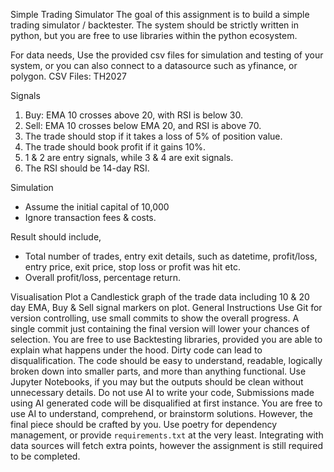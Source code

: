Simple Trading Simulator
The goal of this assignment is to build a simple trading simulator / backtester. The system should be strictly written in python, but you are free to use libraries within the python ecosystem.


For data needs,
Use the provided csv files for simulation and testing of your system, or you can also connect to a datasource such as yfinance, or polygon.
CSV Files: TH2027

Signals
1. Buy: EMA 10 crosses above 20, with RSI is below 30.
2. Sell: EMA 10 crosses below EMA 20, and RSI is above 70.
3. The trade should stop if it takes a loss of 5% of position value.
4. The trade should book profit if it gains 10%.
5. 1 & 2 are entry signals, while 3 & 4 are exit signals.
6. The RSI should be 14-day RSI.

Simulation
- Assume the initial capital of 10,000
- Ignore transaction fees & costs.

Result should include,
- Total number of trades, entry exit details, such as datetime, profit/loss, entry price, exit price, stop loss or profit was hit etc.  
- Overall profit/loss, percentage return.

Visualisation
Plot a Candlestick graph of the trade data including 10 & 20 day EMA, Buy & Sell signal markers on plot.
General Instructions
Use Git for version controlling, use small commits to show the overall progress.
A single commit just containing the final version will lower your chances of selection.
You are free to use Backtesting libraries, provided you are able to explain what happens under the hood.
Dirty code can lead to disqualification.
The code should be easy to understand, readable, logically broken down into smaller parts, and more than anything functional.
Use Jupyter Notebooks, if you may but the outputs should be clean without unnecessary details.
Do not use AI to write your code, Submissions made using AI generated code will be disqualified at first instance. You are free to use AI to understand, comprehend, or brainstorm solutions. However, the final piece should be crafted by you.
Use poetry for dependency management, or provide `requirements.txt` at the very least.
Integrating with data sources will fetch extra points, however the assignment is still required to be completed.



 

